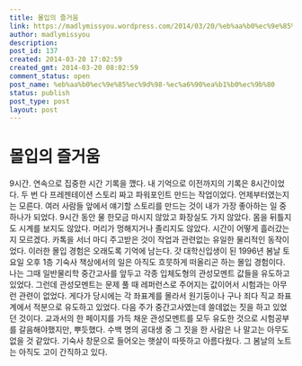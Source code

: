 ```yaml
---
title: 몰입의 즐거움
link: https://madlymissyou.wordpress.com/2014/03/20/%eb%aa%b0%ec%9e%85%ec%9d%98-%ec%a6%90%ea%b1%b0%ec%9b%80/
author: madlymissyou
description: 
post_id: 137
created: 2014-03-20 17:02:59
created_gmt: 2014-03-20 08:02:59
comment_status: open
post_name: %eb%aa%b0%ec%9e%85%ec%9d%98-%ec%a6%90%ea%b1%b0%ec%9b%80
status: publish
post_type: post
layout: post
---
```


# 몰입의 즐거움

9시간. 연속으로 집중한 시간 기록을 깼다. 내 기억으로 이전까지의 기록은 8시간이었다. 두 번 다 프레젠테이션 스토리 짜고 파워포인트 만드는 작업이었다. 언제부터였는지는 모른다. 여러 사람들 앞에서 얘기할 스토리를 만드는 것이 내가 가장 좋아하는 일 중 하나가 되었다. 9시간 동안 물 한모금 마시지 않았고 화장실도 가지 않았다. 몸을 뒤틀지도 시계를 보지도 않았다. 머리가 멍해지거나 졸리지도 않았다. 시간이 어떻게 흘러갔는지 모르겠다. 카톡을 서너 마디 주고받은 것이 작업과 관련없는 유일한 물리적인 동작이었다. 이러한 몰입 경험은 오래도록 기억에 남는다. 갓 대학신입생이 된 1996년 봄날 토요일 오후 1층 기숙사 책상에서의 일은 아직도 흐뭇하게 떠올리곤 하는 몰입 경험이다. 나는 그때 일반물리학 중간고사를 앞두고 각종 입체도형의 관성모멘트 값들을 유도하고 있었다. 그런데 관성모멘트는 문제 풀 때 레퍼런스로 주어지는 값이어서 시험과는 아무런 관련이 없었다. 게다가 당시에는 각 좌표계를 몰라서 원기둥이나 구나 죄다 직교 좌표계에서 적분으로 유도하고 있었다. 다음 주가 중간고사였는데 쓸데없는 짓을 하고 있었던 것이다. 교과서의 한 페이지를 가득 채운 관성모멘트를 모두 유도한 것으로 시험공부를 갈음해야했지만, 뿌듯했다. 수백 명의 공대생 중 그 짓을 한 사람은 나 말고는 아무도 없을 것 같았다. 기숙사 창문으로 들어오는 햇살이 따뜻하고 아름다웠다. 그 봄날의 노트는 아직도 고이 간직하고 있다.